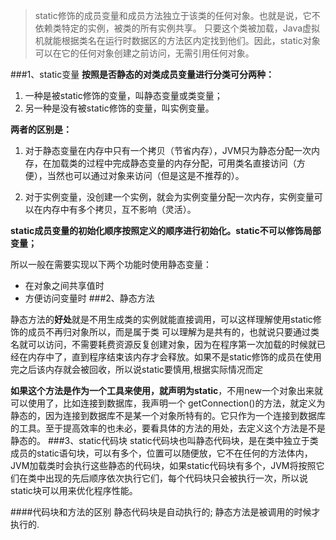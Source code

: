 >static修饰的成员变量和成员方法独立于该类的任何对象。也就是说，它不依赖类特定的实例，被类的所有实例共享。
>只要这个类被加载，Java虚拟机就能根据类名在运行时数据区的方法区内定找到他们。因此，static对象可以在它的任何对象创建之前访问，无需引用任何对象。

###1、static变量
**按照是否静态的对类成员变量进行分类可分两种：**
1. 一种是被static修饰的变量，叫静态变量或类变量；
2. 另一种是没有被static修饰的变量，叫实例变量。

**两者的区别是：**

1. 对于静态变量在内存中只有一个拷贝（节省内存），JVM只为静态分配一次内存，在加载类的过程中完成静态变量的内存分配，可用类名直接访问（方便），当然也可以通过对象来访问（但是这是不推荐的）。

2. 对于实例变量，没创建一个实例，就会为实例变量分配一次内存，实例变量可以在内存中有多个拷贝，互不影响（灵活）。

**static成员变量的初始化顺序按照定义的顺序进行初始化。static不可以修饰局部变量；**

所以一般在需要实现以下两个功能时使用静态变量：

* 在对象之间共享值时
* 方便访问变量时
###2、静态方法

静态方法的**好处**就是不用生成类的实例就能直接调用，可以这样理解使用static修饰的成员不再归对象所以，而是属于类 可以理解为是共有的，也就说只要通过类名就可以访问，不需要耗费资源反复创建对象，因为在程序第一次加载的时候就已经在内存中了，直到程序结束该内存才会释放。如果不是static修饰的成员在使用完之后该内存就会被回收，所以说static要慎用,根据实际情况而定

**如果这个方法是作为一个工具来使用，就声明为static**，不用new一个对象出来就可以使用了，比如连接到数据库，我声明一个 getConnection()的方法，就定义为静态的，因为连接到数据库不是某一个对象所特有的。它只作为一个连接到数据库的工具。至于提高效率的也未必，要看具体的方法的用处，去定义这个方法是不是静态的。
###3、static代码块
static代码块也叫静态代码块，是在类中独立于类成员的static语句块，可以有多个，位置可以随便放，它不在任何的方法体内，JVM加载类时会执行这些静态的代码块，如果static代码块有多个，JVM将按照它们在类中出现的先后顺序依次执行它们，每个代码块只会被执行一次，所以说static块可以用来优化程序性能。

####代码块和方法的区别
静态代码块是自动执行的;
静态方法是被调用的时候才执行的.
